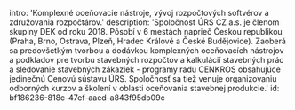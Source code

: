 intro: 'Komplexné oceňovacie nástroje, vývoj rozpočtových softvérov a združovania rozpočtárov.'
description: 'Spoločnosť ÚRS CZ a.s. je členom skupiny DEK od roku 2018. Pôsobí v 6 mestách naprieč Českou republikou (Praha, Brno, Ostrava, Plzeň, Hradec Králové a České Budějovice). Zaoberá sa predovšetkým tvorbou a dodávkou komplexných oceňovacích nástrojov a podkladov pre tvorbu stavebných rozpočtov a kalkulácií stavebných prác a sledovanie stavebných zákaziek - programy radu CENKROS obsahujúce jedinečnú Cenovú sústavu ÚRS. Spoločnosť sa tiež venuje organizovaniu odborných kurzov a školení v oblasti oceňovania stavebnej produkcie.'
id: bf186236-818c-47ef-aaed-a843f95db09c
